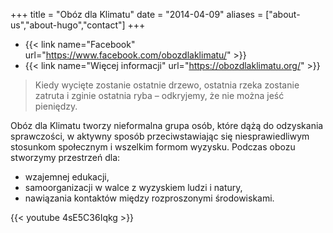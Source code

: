 +++
title = "Obóz dla Klimatu"
date = "2014-04-09"
aliases = ["about-us","about-hugo","contact"]
+++

* {{< link name="Facebook" url="https://www.facebook.com/obozdlaklimatu/" >}}
* {{< link name="Więcej informacji" url="https://obozdlaklimatu.org/" >}}

>Kiedy wycięte zostanie ostatnie drzewo, 
ostatnia rzeka zostanie zatruta i zginie ostatnia ryba
– odkryjemy, że nie można jeść pieniędzy.

Obóz dla Klimatu tworzy nieformalna grupa osób, które dążą do odzyskania sprawczości, w aktywny sposób przeciwstawiając się niesprawiedliwym stosunkom społecznym i wszelkim formom wyzysku. Podczas obozu stworzymy przestrzeń dla:

- wzajemnej edukacji,
- samoorganizacji w walce z wyzyskiem ludzi i natury,
- nawiązania kontaktów między rozproszonymi środowiskami.

{{< youtube 4sE5C36Iqkg >}}